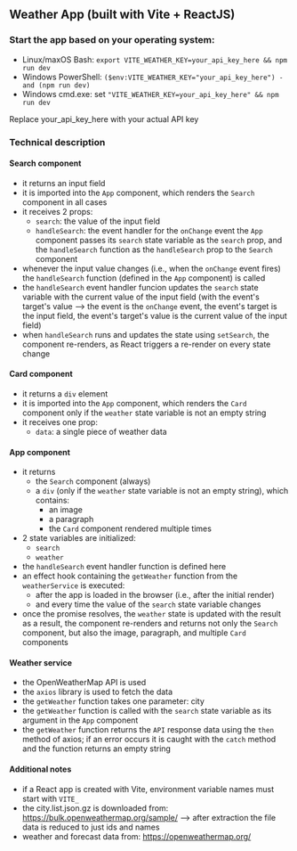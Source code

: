 ## Weather App (built with Vite + ReactJS)

### Start the app based on your operating system:

- Linux/maxOS Bash: `export VITE_WEATHER_KEY=your_api_key_here && npm run dev`
- Windows PowerShell: `($env:VITE_WEATHER_KEY="your_api_key_here") -and (npm run dev)`
- Windows cmd.exe: set `"VITE_WEATHER_KEY=your_api_key_here" && npm run dev`

Replace your_api_key_here with your actual API key

### Technical description

#### Search component

- it returns an input field
- it is imported into the `App` component, which renders the `Search` component in all cases
- it receives 2 props: 
    - `search`: the value of the input field
    - `handleSearch`: the event handler for the `onChange` event
    the `App` component passes its `search` state variable as the `search` prop, and the `handleSearch` function as the `handleSearch` prop to the `Search` component
- whenever the input value changes (i.e., when the `onChange` event fires) the `handleSearch` function (defined in the `App` component) is called
- the `handleSearch` event handler funcion updates the `search` state variable with the current value of the input field (with the event's target's value --> the event is the `onChange` event, the event's target is the input field, the event's target's value is the current value of the input field) 
- when `handleSearch` runs and updates the state using `setSearch`, the component re-renders, as React triggers a re-render on every state change

#### Card component

- it returns a `div` element
- it is imported into the `App` component, which renders the `Card` component only if the `weather` state variable is not an empty string
- it receives one prop: 
    -   `data`: a single piece of weather data

#### App component

- it returns 
    - the `Search` component (always)
    - a `div` (only if the `weather` state variable is not an empty string), which contains:
        - an image
        - a paragraph
        - the `Card` component rendered multiple times
- 2 state variables are initialized:
    - `search`
    - `weather`
- the `handleSearch` event handler function is defined here
- an effect hook containing the `getWeather` function from the `weatherService` is executed:
    - after the app is loaded in the browser (i.e., after the initial render)
    - and every time the value of the `search` state variable changes
- once the promise resolves, the `weather` state is updated with the result
as a result, the component re-renders and returns not only the `Search` component, but also the image, paragraph, and multiple `Card` components

#### Weather service

- the OpenWeatherMap API is used
- the `axios` library is used to fetch the data
- the `getWeather` function takes one parameter: city
- the `getWeather` function is called with the `search` state variable as its argument in the `App` component
- the `getWeather` function returns the `API` response data using the `then` method of axios; if an error occurs it is caught with the  `catch` method and the function returns an empty string


#### Additional notes

- if a React app is created with Vite, environment variable names must start with `VITE_`
- the city.list.json.gz is downloaded from: https://bulk.openweathermap.org/sample/ --> after extraction the file data is reduced to just ids and names
- weather and forecast data from: https://openweathermap.org/